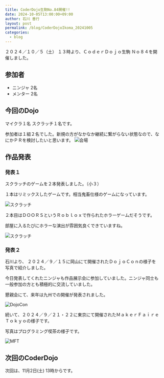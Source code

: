```yaml
---
title: CoderDojo生駒No.84開催!!
date: 2024-10-05T13:00:00+09:00
author: 石川 善行
layout: post
permalink: /blog/CoderDojoIkoma_20241005
categories:
  - blog
---
```

２０２４／１０／５（土） １３時より、ＣｏｄｅｒＤｏｊｏ生駒 Ｎｏ８４を開催しました。

## 参加者

- ニンジャ 2名
- メンター 2名

## 今回のDojo

マイクラ１名
スクラッチ１名です。

参加者は１組２名でした。新規の方がなかなか継続に繋がらない状態なので、なにかＰＲを検討したいと思います。
![会場](/assets/images/2024/10/1005_0.jpg)

## 作品発表
### 発表１
スクラッチのゲームを２本発表しました。（小３）

１本はリミックスしたゲームです。相当鬼畜仕様のゲームになっています。

![スクラッチ](/assets/images/2024/10/1005_1.jpg)

２本目はＤＯＯＲＳというＲｏｂｌｏｘで作られたホラーゲームだそうです。

部屋に入るたびにホラーな演出が雰囲気良くできていますね。

![スクラッチ](/assets/images/2024/10/1005_2.jpg)

### 発表２
石川より、
２０２４／９／１５に岡山にて開催されたＤｏｊｏＣｏｎの様子を写真で紹介しました。

今日発表してくれたニンジャも作品展示会に参加していました。ニンジャ同士も一般参加の方とも積極的に交流していました。

懇親会にて、来年は九州での開催が発表されました。

![DojoCon](/assets/images/2024/10/1005_3.jpg)

続いて、２０２４／９／２１・２２に東京にて開催されたＭａｋｅｒＦａｉｒｅＴｏｋｙｏの様子です。

写真はプログラミング喫茶の様子です。

![MFT](/assets/images/2024/10/1005_4.jpg)

## 次回のCoderDojo
次回は、11月2日(土) 13時からです。
